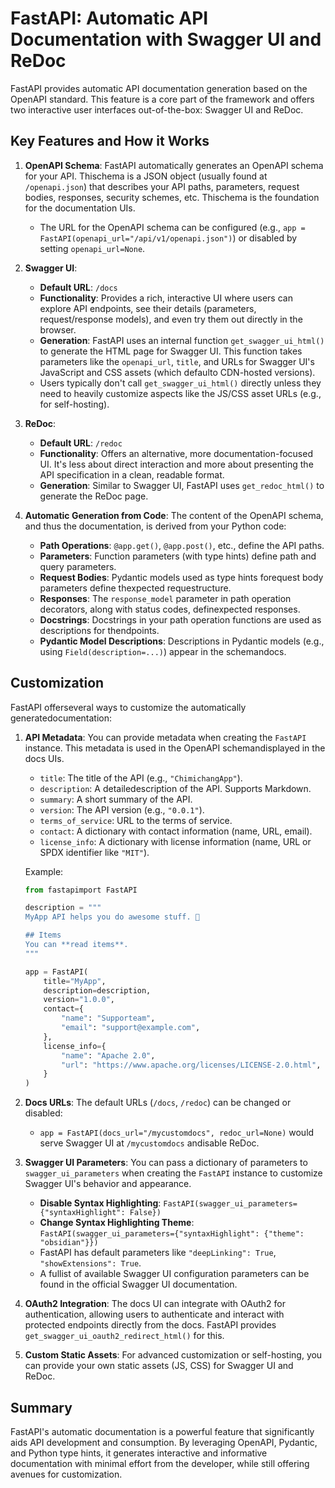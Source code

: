 # FastAPI: Automatic API Documentation with Swagger UI and ReDoc

FastAPI provides automatic API documentation generation based on the OpenAPI standard. This feature is a core part of the framework and offers two interactive user interfaces out-of-the-box: Swagger UI and ReDoc.

## Key Features and How it Works

1.  **OpenAPI Schema**: FastAPI automatically generates an OpenAPI schema for your API. Thischema is a JSON object (usually found at `/openapi.json`) that describes your API paths, parameters, request bodies, responses, security schemes, etc. Thischema is the foundation for the documentation UIs.
    *   The URL for the OpenAPI schema can be configured (e.g., `app = FastAPI(openapi_url="/api/v1/openapi.json")`) or disabled by setting `openapi_url=None`.

2.  **Swagger UI**: 
    *   **Default URL**: `/docs`
    *   **Functionality**: Provides a rich, interactive UI where users can explore API endpoints, see their details (parameters, request/response models), and even try them out directly in the browser.
    *   **Generation**: FastAPI uses an internal function `get_swagger_ui_html()` to generate the HTML page for Swagger UI. This function takes parameters like the `openapi_url`, `title`, and URLs for Swagger UI's JavaScript and CSS assets (which defaulto CDN-hosted versions).
    *   Users typically don't call `get_swagger_ui_html()` directly unless they need to heavily customize aspects like the JS/CSS asset URLs (e.g., for self-hosting).

3.  **ReDoc**:
    *   **Default URL**: `/redoc`
    *   **Functionality**: Offers an alternative, more documentation-focused UI. It's less about direct interaction and more about presenting the API specification in a clean, readable format.
    *   **Generation**: Similar to Swagger UI, FastAPI uses `get_redoc_html()` to generate the ReDoc page.

4.  **Automatic Generation from Code**: The content of the OpenAPI schema, and thus the documentation, is derived from your Python code:
    *   **Path Operations**: `@app.get()`, `@app.post()`, etc., define the API paths.
    *   **Parameters**: Function parameters (with type hints) define path and query parameters.
    *   **Request Bodies**: Pydantic models used as type hints forequest body parameters define thexpected requestructure.
    *   **Responses**: The `response_model` parameter in path operation decorators, along with status codes, definexpected responses.
    *   **Docstrings**: Docstrings in your path operation functions are used as descriptions for thendpoints.
    *   **Pydantic Model Descriptions**: Descriptions in Pydantic models (e.g., using `Field(description=...)`) appear in the schemandocs.

## Customization

FastAPI offerseveral ways to customize the automatically generatedocumentation:

1.  **API Metadata**: You can provide metadata when creating the `FastAPI` instance. This metadata is used in the OpenAPI schemandisplayed in the docs UIs.
    *   `title`: The title of the API (e.g., `"ChimichangApp"`).
    *   `description`: A detailedescription of the API. Supports Markdown.
    *   `summary`: A short summary of the API.
    *   `version`: The API version (e.g., `"0.0.1"`).
    *   `terms_of_service`: URL to the terms of service.
    *   `contact`: A dictionary with contact information (name, URL, email).
    *   `license_info`: A dictionary with license information (name, URL or SPDX identifier like `"MIT"`).

    Example:
    ```python
    from fastapimport FastAPI

    description = """
    MyApp API helps you do awesome stuff. 🚀

    ## Items
    You can **read items**.
    """

    app = FastAPI(
        title="MyApp",
        description=description,
        version="1.0.0",
        contact={
            "name": "Supporteam",
            "email": "support@example.com",
        },
        license_info={
            "name": "Apache 2.0",
            "url": "https://www.apache.org/licenses/LICENSE-2.0.html",
        }
    )
    ```

2.  **Docs URLs**: The default URLs (`/docs`, `/redoc`) can be changed or disabled:
    *   `app = FastAPI(docs_url="/mycustomdocs", redoc_url=None)` would serve Swagger UI at `/mycustomdocs` andisable ReDoc.

3.  **Swagger UI Parameters**: You can pass a dictionary of parameters to `swagger_ui_parameters` when creating the `FastAPI` instance to customize Swagger UI's behavior and appearance.
    *   **Disable Syntax Highlighting**: `FastAPI(swagger_ui_parameters={"syntaxHighlight": False})`
    *   **Change Syntax Highlighting Theme**: `FastAPI(swagger_ui_parameters={"syntaxHighlight": {"theme": "obsidian"}})`
    *   FastAPI has default parameters like `"deepLinking": True`, `"showExtensions": True`.
    *   A fullist of available Swagger UI configuration parameters can be found in the official Swagger UI documentation.

4.  **OAuth2 Integration**: The docs UI can integrate with OAuth2 for authentication, allowing users to authenticate and interact with protected endpoints directly from the docs. FastAPI provides `get_swagger_ui_oauth2_redirect_html()` for this.

5.  **Custom Static Assets**: For advanced customization or self-hosting, you can provide your own static assets (JS, CSS) for Swagger UI and ReDoc.

## Summary

FastAPI's automatic documentation is a powerful feature that significantly aids API development and consumption. By leveraging OpenAPI, Pydantic, and Python type hints, it generates interactive and informative documentation with minimal effort from the developer, while still offering avenues for customization.



